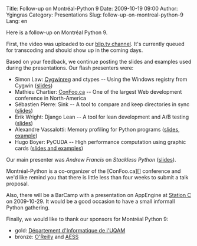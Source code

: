 Title: Follow-up on Montréal-Python 9
Date: 2009-10-19 09:00
Author: Ygingras
Category: Presentations
Slug: follow-up-on-montreal-python-9
Lang: en

<!--:en-->Here is a follow-up on Montréal Python 9.

First, the video was uploaded to our [blip.tv channel][]. It's currently
queued for transcoding and should show up in the coming days.

Based on your feedback, we continue posting the slides and examples used
during the presentations. Our flash presenters were:

-   Simon Law: [Cygwinreg][] and ctypes -- Using the Windows registry
    from Cygwin ([slides][])
-   Mathieu Chartier: [ConFoo.ca][] -- One of the largest Web
    development conference in North-America
-   Sébastien Pierre: Sink -- A tool to compare and keep directories in
    sync ([slides][1])
-   Erik Wright: Django Lean -- A tool for lean development and A/B
    testing ([slides][2])
-   Alexandre Vassalotti: Memory profiling for Python programs
    ([slides][3], [example][])
-   Hugo Boyer: PyCUDA -- High performance computation using graphic
    cards ([slides and examples][])

Our main presenter was *Andrew Francis* on *Stackless Python*
([slides][4]).

</p>
Montréal-Python is a co-organizer of the [ConFoo.ca][] conference and
we'd like remind you that there is little less than four weeks to submit
a talk proposal.

Also, there will be a BarCamp with a presentation on AppEngine at
[Station C][] on 2009-10-29. It would be a good occasion to have a small
informall Python gathering.

Finally, we would like to thank our sponsors for Montréal Python 9:

-   gold: [Département d'Informatique de l'UQAM][]
-   bronze: [O'Reilly][] and [AESS][]

<!--:-->

</p>

  [blip.tv channel]: http://montrealpython.blip.tv/
  [Cygwinreg]: http://pypi.python.org/pypi/cygwinreg
  [slides]: http://www.slideshare.net/sfllaw/tilting-at-windmills-with-ctypes-and-cygwinreg
  [ConFoo.ca]: http://confoo.ca
  [1]: http://montrealpython.com/wp-content/uploads/2009/10/mp9-sink.pdf
  [2]: http://www.slideshare.net/erikwright/djangolean-akohas-opensource-ab-experimentation-framework-montreal-python-9
  [3]: http://montrealpython.com/wp-content/uploads/2009/10/mp9-mem-profile.odp
  [example]: http://montrealpython.com/wp-content/uploads/2009/10/mp9-mem-profile.py
  [slides and examples]: http://montrealpython.com/wp-content/uploads/2009/10/mp9-pycuda.zip
  [4]: http://montrealpython.com/wp-content/uploads/2009/10/mp9-main-presentation.pdf
  [Station C]: http://station-c.com/
  [Département d'Informatique de l'UQAM]: http://www.info.uqam.ca/
  [O'Reilly]: http://oreilly.com/
  [AESS]: http://www.aessuqam.org/
